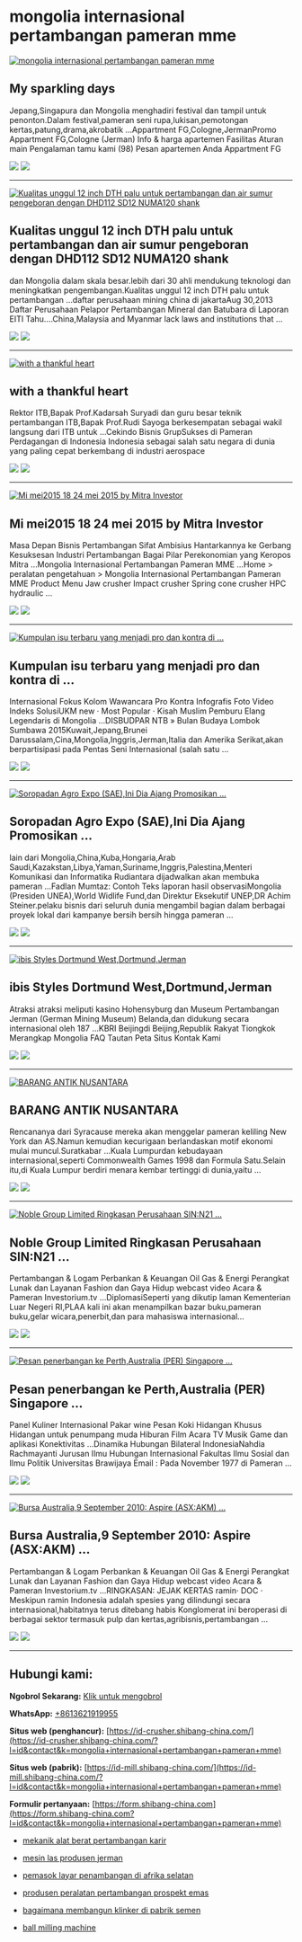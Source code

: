 # mongolia internasional pertambangan pameran mme

<a href="https://swt.shibang-china.com/?l=id&img&k=mongolia+internasional+pertambangan+pameran+mme" target="_blank">![mongolia internasional pertambangan pameran mme](http://static.shibang-china.com/all-800x300/229.jpg)</a>

## My sparkling days
Jepang,Singapura dan Mongolia menghadiri festival dan tampil untuk penonton.Dalam festival,pameran seni rupa,lukisan,pemotongan kertas,patung,drama,akrobatik …Appartment FG,Cologne,JermanPromo Appartment FG,Cologne (Jerman) Info & harga apartemen Fasilitas Aturan main Pengalaman tamu kami (98) Pesan apartemen Anda Appartment FG


<a href="https://whatsapp.shibangsoft.com/WhatsApp.php" target="_blank" title="WhatsApp">![](http://static.shibang-china.com/icon/whatsapp.png)</a> <a href="https://swt.shibang-china.com/?l=id&icon&k=mongolia+internasional+pertambangan+pameran+mme" target="_blank">![](http://static.shibang-china.com/icon/chat-id.png)</a>

---

<a href="https://swt.shibang-china.com/?l=id&img&k=mongolia+internasional+pertambangan+pameran+mme" target="_blank">![Kualitas unggul 12 inch DTH palu untuk pertambangan dan air sumur pengeboran dengan DHD112 SD12 NUMA120 shank](http://static.shibang-china.com/all-800x300/452.jpg)</a>

## Kualitas unggul 12 inch DTH palu untuk pertambangan dan air sumur pengeboran dengan DHD112 SD12 NUMA120 shank
dan Mongolia dalam skala besar.lebih dari 30 ahli mendukung teknologi dan meningkatkan pengembangan.Kualitas unggul 12 inch DTH palu untuk pertambangan …daftar perusahaan mining china di jakartaAug 30,2013 Daftar Perusahaan Pelapor Pertambangan Mineral dan Batubara di Laporan EITI Tahu….China,Malaysia and Myanmar lack laws and institutions that …


<a href="https://whatsapp.shibangsoft.com/WhatsApp.php" target="_blank" title="WhatsApp">![](http://static.shibang-china.com/icon/whatsapp.png)</a> <a href="https://swt.shibang-china.com/?l=id&icon&k=mongolia+internasional+pertambangan+pameran+mme" target="_blank">![](http://static.shibang-china.com/icon/chat-id.png)</a>

---

<a href="https://swt.shibang-china.com/?l=id&img&k=mongolia+internasional+pertambangan+pameran+mme" target="_blank">![with a thankful heart](http://static.shibang-china.com/all-800x300/139.jpg)</a>

## with a thankful heart
Rektor ITB,Bapak Prof.Kadarsah Suryadi dan guru besar teknik pertambangan ITB,Bapak Prof.Rudi Sayoga berkesempatan sebagai wakil langsung dari ITB untuk …Cekindo Bisnis GrupSukses di Pameran Perdagangan di Indonesia Indonesia sebagai salah satu negara di dunia yang paling cepat berkembang di industri aerospace


<a href="https://whatsapp.shibangsoft.com/WhatsApp.php" target="_blank" title="WhatsApp">![](http://static.shibang-china.com/icon/whatsapp.png)</a> <a href="https://swt.shibang-china.com/?l=id&icon&k=mongolia+internasional+pertambangan+pameran+mme" target="_blank">![](http://static.shibang-china.com/icon/chat-id.png)</a>

---

<a href="https://swt.shibang-china.com/?l=id&img&k=mongolia+internasional+pertambangan+pameran+mme" target="_blank">![Mi mei2015 18 24 mei 2015 by Mitra Investor](http://static.shibang-china.com/all-800x300/154.jpg)</a>

## Mi mei2015 18 24 mei 2015 by Mitra Investor
Masa Depan Bisnis Pertambangan Sifat Ambisius Hantarkannya ke Gerbang Kesuksesan Industri Pertambangan Bagai Pilar Perekonomian yang Keropos Mitra …Mongolia Internasional Pertambangan Pameran MME …Home > peralatan pengetahuan > Mongolia Internasional Pertambangan Pameran MME Product Menu Jaw crusher Impact crusher Spring cone crusher HPC hydraulic …


<a href="https://whatsapp.shibangsoft.com/WhatsApp.php" target="_blank" title="WhatsApp">![](http://static.shibang-china.com/icon/whatsapp.png)</a> <a href="https://swt.shibang-china.com/?l=id&icon&k=mongolia+internasional+pertambangan+pameran+mme" target="_blank">![](http://static.shibang-china.com/icon/chat-id.png)</a>

---

<a href="https://swt.shibang-china.com/?l=id&img&k=mongolia+internasional+pertambangan+pameran+mme" target="_blank">![Kumpulan isu terbaru yang menjadi pro dan kontra di …](http://static.shibang-china.com/all-800x300/644.jpg)</a>

## Kumpulan isu terbaru yang menjadi pro dan kontra di …
Internasional Fokus Kolom Wawancara Pro Kontra Infografis Foto Video Indeks SolusiUKM new · Most Popular · Kisah Muslim Pemburu Elang Legendaris di Mongolia …DISBUDPAR NTB » Bulan Budaya Lombok Sumbawa 2015Kuwait,Jepang,Brunei Darussalam,Cina,Mongolia,Inggris,Jerman,Italia dan Amerika Serikat,akan berpartisipasi pada Pentas Seni Internasional (salah satu …


<a href="https://whatsapp.shibangsoft.com/WhatsApp.php" target="_blank" title="WhatsApp">![](http://static.shibang-china.com/icon/whatsapp.png)</a> <a href="https://swt.shibang-china.com/?l=id&icon&k=mongolia+internasional+pertambangan+pameran+mme" target="_blank">![](http://static.shibang-china.com/icon/chat-id.png)</a>

---

<a href="https://swt.shibang-china.com/?l=id&img&k=mongolia+internasional+pertambangan+pameran+mme" target="_blank">![Soropadan Agro Expo (SAE),Ini Dia Ajang Promosikan …](http://static.shibang-china.com/all-800x300/1290.jpg)</a>

## Soropadan Agro Expo (SAE),Ini Dia Ajang Promosikan …
lain dari Mongolia,China,Kuba,Hongaria,Arab Saudi,Kazakstan,Libya,Yaman,Suriname,Inggris,Palestina,Menteri Komunikasi dan Informatika Rudiantara dijadwalkan akan membuka pameran …Fadlan Mumtaz: Contoh Teks laporan hasil observasiMongolia (Presiden UNEA),World Widlife Fund,dan Direktur Eksekutif UNEP,DR Achim Steiner.pelaku bisnis dari seluruh dunia mengambil bagian dalam berbagai proyek lokal dari kampanye bersih bersih hingga pameran …


<a href="https://whatsapp.shibangsoft.com/WhatsApp.php" target="_blank" title="WhatsApp">![](http://static.shibang-china.com/icon/whatsapp.png)</a> <a href="https://swt.shibang-china.com/?l=id&icon&k=mongolia+internasional+pertambangan+pameran+mme" target="_blank">![](http://static.shibang-china.com/icon/chat-id.png)</a>

---

<a href="https://swt.shibang-china.com/?l=id&img&k=mongolia+internasional+pertambangan+pameran+mme" target="_blank">![ibis Styles Dortmund West,Dortmund,Jerman](http://static.shibang-china.com/all-800x300/1455.jpg)</a>

## ibis Styles Dortmund West,Dortmund,Jerman
Atraksi atraksi meliputi kasino Hohensyburg dan Museum Pertambangan Jerman (German Mining Museum) Belanda,dan didukung secara internasional oleh 187 …KBRI Beijingdi Beijing,Republik Rakyat Tiongkok Merangkap Mongolia FAQ Tautan Peta Situs Kontak Kami


<a href="https://whatsapp.shibangsoft.com/WhatsApp.php" target="_blank" title="WhatsApp">![](http://static.shibang-china.com/icon/whatsapp.png)</a> <a href="https://swt.shibang-china.com/?l=id&icon&k=mongolia+internasional+pertambangan+pameran+mme" target="_blank">![](http://static.shibang-china.com/icon/chat-id.png)</a>

---

<a href="https://swt.shibang-china.com/?l=id&img&k=mongolia+internasional+pertambangan+pameran+mme" target="_blank">![BARANG ANTIK NUSANTARA](http://static.shibang-china.com/all-800x300/42.jpg)</a>

## BARANG ANTIK NUSANTARA
Rencananya dari Syracause mereka akan menggelar pameran keliling New York dan AS.Namun kemudian kecurigaan berlandaskan motif ekonomi mulai muncul.Suratkabar …Kuala Lumpurdan kebudayaan internasional,seperti Commonwealth Games 1998 dan Formula Satu.Selain itu,di Kuala Lumpur berdiri menara kembar tertinggi di dunia,yaitu …


<a href="https://whatsapp.shibangsoft.com/WhatsApp.php" target="_blank" title="WhatsApp">![](http://static.shibang-china.com/icon/whatsapp.png)</a> <a href="https://swt.shibang-china.com/?l=id&icon&k=mongolia+internasional+pertambangan+pameran+mme" target="_blank">![](http://static.shibang-china.com/icon/chat-id.png)</a>

---

<a href="https://swt.shibang-china.com/?l=id&img&k=mongolia+internasional+pertambangan+pameran+mme" target="_blank">![Noble Group Limited Ringkasan Perusahaan SIN:N21 …](http://static.shibang-china.com/all-800x300/1201.jpg)</a>

## Noble Group Limited Ringkasan Perusahaan SIN:N21 …
Pertambangan & Logam Perbankan & Keuangan Oil Gas & Energi Perangkat Lunak dan Layanan Fashion dan Gaya Hidup webcast video Acara & Pameran Investorium.tv …DiplomasiSeperti yang dikutip laman Kementerian Luar Negeri RI,PLAA kali ini akan menampilkan bazar buku,pameran buku,gelar wicara,penerbit,dan para mahasiswa internasional…


<a href="https://whatsapp.shibangsoft.com/WhatsApp.php" target="_blank" title="WhatsApp">![](http://static.shibang-china.com/icon/whatsapp.png)</a> <a href="https://swt.shibang-china.com/?l=id&icon&k=mongolia+internasional+pertambangan+pameran+mme" target="_blank">![](http://static.shibang-china.com/icon/chat-id.png)</a>

---

<a href="https://swt.shibang-china.com/?l=id&img&k=mongolia+internasional+pertambangan+pameran+mme" target="_blank">![Pesan penerbangan ke Perth,Australia (PER) Singapore …](http://static.shibang-china.com/all-800x300/802.jpg)</a>

## Pesan penerbangan ke Perth,Australia (PER) Singapore …
Panel Kuliner Internasional Pakar wine Pesan Koki Hidangan Khusus Hidangan untuk penumpang muda Hiburan Film Acara TV Musik Game dan aplikasi Konektivitas …Dinamika Hubungan Bilateral IndonesiaNahdia Rachmayanti Jurusan Ilmu Hubungan Internasional Fakultas Ilmu Sosial dan Ilmu Politik Universitas Brawijaya Email : Pada November 1977 di Pameran …


<a href="https://whatsapp.shibangsoft.com/WhatsApp.php" target="_blank" title="WhatsApp">![](http://static.shibang-china.com/icon/whatsapp.png)</a> <a href="https://swt.shibang-china.com/?l=id&icon&k=mongolia+internasional+pertambangan+pameran+mme" target="_blank">![](http://static.shibang-china.com/icon/chat-id.png)</a>

---

<a href="https://swt.shibang-china.com/?l=id&img&k=mongolia+internasional+pertambangan+pameran+mme" target="_blank">![Bursa Australia,9 September 2010: Aspire (ASX:AKM) …](http://static.shibang-china.com/all-800x300/687.jpg)</a>

## Bursa Australia,9 September 2010: Aspire (ASX:AKM) …
Pertambangan & Logam Perbankan & Keuangan Oil Gas & Energi Perangkat Lunak dan Layanan Fashion dan Gaya Hidup webcast video Acara & Pameran Investorium.tv …RINGKASAN: JEJAK KERTAS ramin· DOC · Meskipun ramin Indonesia adalah spesies yang dilindungi secara internasional,habitatnya terus ditebang habis Konglomerat ini beroperasi di berbagai sektor termasuk pulp dan kertas,agribisnis,pertambangan …


<a href="https://whatsapp.shibangsoft.com/WhatsApp.php" target="_blank" title="WhatsApp">![](http://static.shibang-china.com/icon/whatsapp.png)</a> <a href="https://swt.shibang-china.com/?l=id&icon&k=mongolia+internasional+pertambangan+pameran+mme" target="_blank">![](http://static.shibang-china.com/icon/chat-id.png)</a>

---
## Hubungi kami:

**Ngobrol Sekarang:** [Klik untuk mengobrol](https://swt.shibang-china.com?l=id&contact&k=mongolia+internasional+pertambangan+pameran+mme)

**WhatsApp:**  [+8613621919955](https://whatsapp.shibangsoft.com/WhatsApp.php)

**Situs web (penghancur):** [https://id-crusher.shibang-china.com/](https://id-crusher.shibang-china.com/?l=id&contact&k=mongolia+internasional+pertambangan+pameran+mme)

**Situs web (pabrik):** [https://id-mill.shibang-china.com/](https://id-mill.shibang-china.com/?l=id&contact&k=mongolia+internasional+pertambangan+pameran+mme)

**Formulir pertanyaan:** [https://form.shibang-china.com](https://form.shibang-china.com?l=id&contact&k=mongolia+internasional+pertambangan+pameran+mme)

* [mekanik alat berat pertambangan karir](../23/mekanik%20alat%20berat%20pertambangan%20karir.md)

* [mesin las produsen jerman](../24/mesin%20las%20produsen%20jerman.md)

* [pemasok layar penambangan di afrika selatan](../17/pemasok%20layar%20penambangan%20di%20afrika%20selatan.md)

* [produsen peralatan pertambangan prospekt emas](../16/produsen%20peralatan%20pertambangan%20prospekt%20emas.md)

* [bagaimana membangun klinker di pabrik semen](../23/bagaimana%20membangun%20klinker%20di%20pabrik%20semen.md)

* [ball milling machine](../28/ball%20milling%20machine.md)